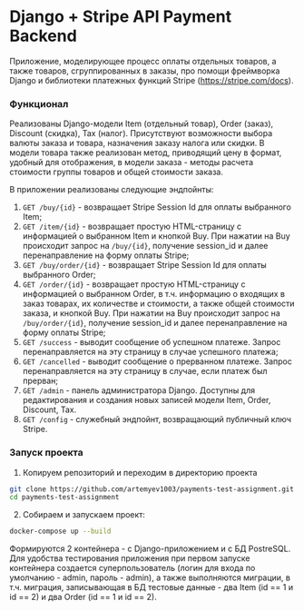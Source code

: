# Django + Stripe API Payment Backend

Приложение, моделирующее процесс оплаты отдельных товаров, а также товаров, 
сгруппированных в заказы, про помощи фреймворка Django и библиотеки платежных функций 
Stripe (https://stripe.com/docs).


### Функционал
Реализованы Django-модели Item (отдельный товар), Order (заказ), Discount (скидка), Tax (налог). 
Присутствуют возможности выбора валюты заказа и товара, назначения заказу налога или скидки.
В модели товара также реализован метод, приводящий цену в формат, 
удобный для отображения, в модели заказа - методы расчета стоимости группы товаров 
и общей стоимости заказа. 

В приложении реализованы следующие эндпойнты:
1. ```GET /buy/{id}``` - возвращает Stripe Session Id для оплаты выбранного Item;
2. ```GET /item/{id}``` - возвращает простую HTML-страницу с информацией о выбранном Item и кнопкой Buy. 
При нажатии на Buy происходит запрос на ```/buy/{id}```, получение session_id и далее перенаправление 
на форму оплаты Stripe;
3. ```GET /buy/order/{id}``` - возвращает Stripe Session Id для оплаты выбранного Order;
4. ```GET /order/{id}``` - возвращает простую HTML-страницу с информацией о выбранном Order,
в т.ч. информацию о входящих в заказ товарах, их количестве и стоимости, а также общей 
стоимости заказа, и кнопкой Buy. 
При нажатии на Buy происходит запрос на ```/buy/order/{id}```, получение session_id и далее перенаправление 
на форму оплаты Stripe;
5. ```GET /success``` - выводит сообщение об успешном платеже. Запрос перенаправляется на эту страницу 
в случае успешного платежа;
6. ```GET /cancelled``` - выводит сообщение о прерванном платеже. Запрос перенаправляется 
на эту страницу в случае, если платеж был прерван;
7. ```GET /admin``` - панель администратора Django. Доступны для редактирования и создания 
новых записей модели Item, Order, Discount, Tax. 
8. ```GET /config``` - служебный эндпойнт, возвращающий публичный ключ Stripe.

### Запуск проекта
1. Копируем репозиторий и переходим в директорию проекта
```sh 
git clone https://github.com/artemyev1003/payments-test-assignment.git
cd payments-test-assignment
``` 
2. Собираем и запускаем проект:
```sh
docker-compose up --build
```
Формируются 2 контейнера - с Django-приложением и с БД PostreSQL. 
Для удобства тестирования приложения при первом запуске контейнера создается суперпользователь
(логин для входа по умолчанию - admin, пароль - admin),
а также выполняются миграции, в т.ч. миграция, записывающая в БД тестовые данные - 
два Item (id == 1 и id == 2) и два Order (id == 1 и id == 2).



